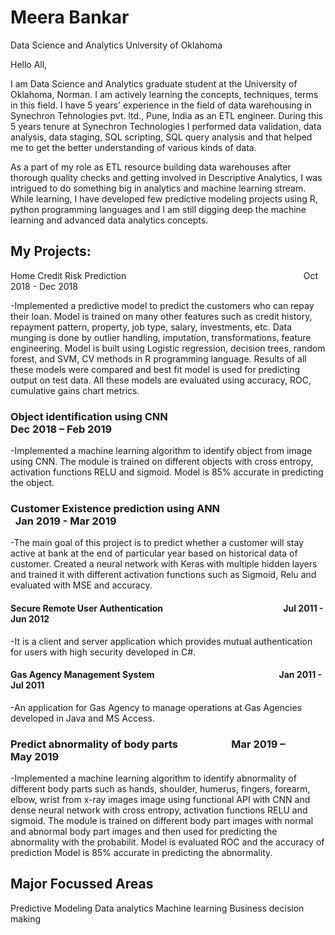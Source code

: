 # Meera Bankar
Data Science and Analytics
University of Oklahoma

Hello All,

I am Data Science and Analytics graduate student at the University of Oklahoma, Norman. I am actively learning the concepts, techniques, terms in this field. I have 5 years' experience in the field of data warehousing in Synechron Tehnologies pvt. ltd., Pune, India as an ETL engineer. During this 5 years tenure at Synechron Technologies I performed data validation, data analysis, data staging, SQL scripting, SQL query analysis and that helped me to get the better understanding of various kinds of data.

As a part of my role as ETL resource building data warehouses after thorough quality checks and getting involved in Descriptive Analytics, I was intrigued to do something big in analytics and machine learning stream. While learning, I have developed few predictive modeling projects using R, python programming languages and I am still digging deep the machine learning and advanced data analytics concepts.



## My Projects:

Home Credit Risk Prediction                                                                                       Oct 2018 - Dec 2018

-Implemented a predictive model to predict the customers who can repay their loan. Model is trained on many other features such as credit history, repayment pattern, property, job type, salary, investments, etc. Data munging is done by outlier handling, imputation, transformations, feature engineering. Model is built using Logistic regression, decision trees, random forest, and SVM, CV methods in R programming language. Results of all these models were compared and best fit model is used for predicting output on test data. All these models are evaluated using accuracy, ROC, cumulative gains chart metrics.



### Object identification using CNN                                                                                  Dec 2018 – Feb 2019

-Implemented a machine learning algorithm to identify object from image using CNN. The module is trained on different objects with cross entropy, activation functions RELU and sigmoid. Model is 85% accurate in predicting the object.



### Customer Existence prediction using ANN                                                                          Jan 2019 - Mar 2019

-The main goal of this project is to predict whether a customer will stay active at bank at the end of particular year based on historical data of customer. Created a neural network with Keras with multiple hidden layers and trained it with different activation functions such as Sigmoid, Relu and evaluated with MSE and accuracy.



#### Secure Remote User Authentication                                                                               Jul 2011 - Jun 2012

-It is a client and server application which provides mutual authentication for users with high security developed in C#. 



#### Gas Agency Management System                                                                                    Jan 2011 - Jul 2011

-An application for Gas Agency to manage operations at Gas Agencies developed in Java and MS Access.


### Predict abnormality of body parts                                                                                Mar 2019 – May 2019

-Implemented a machine learning algorithm to identify abnormality of different body parts such as hands, shoulder, humerus, fingers, forearm, elbow, wrist from x-ray images image using functional API with CNN and dense neural network with cross entropy, activation functions RELU and sigmoid. The module is trained on different body part images with normal and abnormal body part images and then used for predicting the abnormality with the probabilit. Model is evaluated ROC and the accuracy of prediction Model is 85% accurate in predicting the abnormality.

## Major Focussed Areas 
Predictive Modeling
Data analytics
Machine learning
Business decision making
